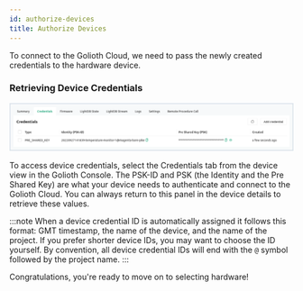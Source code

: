 ```yaml
---
id: authorize-devices
title: Authorize Devices
---
```


To connect to the Golioth Cloud, we need to pass the newly created credentials
to the hardware device.

### Retrieving Device Credentials

![Device details now includes device credentials](../assets/gettingstarted-console-deviceview-credentialspanel.png)

To access device credentials, select the Credentials tab from the device view
in the Golioth Console. The PSK-ID and PSK (the Identity and the Pre Shared
Key) are what your device needs to authenticate and connect to the Golioth
Cloud. You can always return to this panel in the device details to retrieve
these values.

:::note
When a device credential ID is automatically assigned it follows this
format: GMT timestamp, the name of the device, and the name of the project. If
you prefer shorter device IDs, you may want to choose the ID yourself. By
convention, all device credential IDs will end with the `@` symbol followed by
the project name.
:::

Congratulations, you're ready to move on to selecting hardware!
